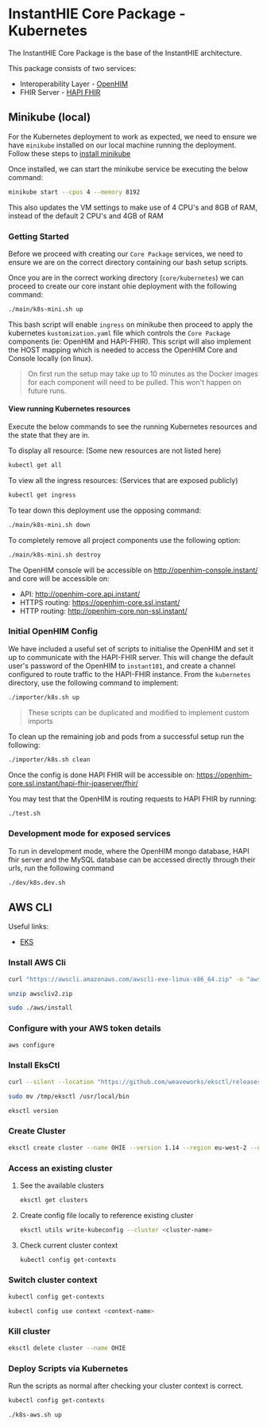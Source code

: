 # InstantHIE Core Package - Kubernetes

The InstantHIE Core Package is the base of the InstantHIE architecture.

This package consists of two services:

- Interoperability Layer - [OpenHIM](http://openhim.org/)
- FHIR Server - [HAPI FHIR](https://hapifhir.io/)

## Minikube (local)

For the Kubernetes deployment to work as expected, we need to ensure we have `minikube` installed on our local machine running the deployment. Follow these steps to [install minikube](https://kubernetes.io/docs/tasks/tools/install-minikube/)

Once installed, we can start the minikube service be executing the below command:

```sh
minikube start --cpus 4 --memory 8192
```

This also updates the VM settings to make use of 4 CPU's and 8GB of RAM, instead of the default 2 CPU's and 4GB of RAM

### Getting Started

Before we proceed with creating our `Core Package` services, we need to ensure we are on the correct directory containing our bash setup scripts.

Once you are in the correct working directory (`core/kubernetes`) we can proceed to create our core instant ohie deployment with the following command:

```bash
./main/k8s-mini.sh up
```

This bash script will enable `ingress` on minikube then proceed to apply the kubernetes `kustomization.yaml` file which controls the `Core Package` components (ie: OpenHIM and HAPI-FHIR). This script will also implement the HOST mapping which is needed to access the OpenHIM Core and Console locally (on linux).

> On first run the setup may take up to 10 minutes as the Docker images for each component will need to be pulled. This won't happen on future runs.

#### View running Kubernetes resources

Execute the below commands to see the running Kubernetes resources and the state that they are in.

To display all resource: (Some new resources are not listed here)

```sh
kubectl get all
```

To view all the ingress resources: (Services that are exposed publicly)

```sh
kubectl get ingress
```

To tear down this deployment use the opposing command:

```bash
./main/k8s-mini.sh down
```

To completely remove all project components use the following option:

```bash
./main/k8s-mini.sh destroy
```

The OpenHIM console will be accessible on <http://openhim-console.instant/> and core will be accessible on:

- API: <http://openhim-core.api.instant/>
- HTTPS routing: <https://openhim-core.ssl.instant/>
- HTTP routing: <http://openhim-core.non-ssl.instant/>

### Initial OpenHIM Config

We have included a useful set of scripts to initialise the OpenHIM and set it up to communicate with the HAPI-FHIR server. This will change the default user's password of the OpenHIM to `instant101`, and create a channel configured to route traffic to the HAPI-FHIR instance. From the `kubernetes` directory, use the following command to implement:

```bash
./importer/k8s.sh up
```

> These scripts can be duplicated and modified to implement custom imports

To clean up the remaining job and pods from a successful setup run the following:

```bash
./importer/k8s.sh clean
```

Once the config is done HAPI FHIR will be accessible on: <https://openhim-core.ssl.instant/hapi-fhir-jpaserver/fhir/>

You may test that the OpenHIM is routing requests to HAPI FHIR by running:

```bash
./test.sh
```

### Development mode for exposed services

To run in development mode, where the OpenHIM mongo database, HAPI fhir server and the MySQL database can be accessed directly through their urls, run the following command

```bash
./dev/k8s.dev.sh
```

## AWS CLI

Useful links:

- [EKS](https://docs.aws.amazon.com/eks/latest/userguide/getting-started-console.html)

### Install AWS Cli

```sh
curl "https://awscli.amazonaws.com/awscli-exe-linux-x86_64.zip" -o "awscliv2.zip"

unzip awscliv2.zip

sudo ./aws/install
```

### Configure with your AWS token details

```sh
aws configure
```

### Install EksCtl

```sh
curl --silent --location "https://github.com/weaveworks/eksctl/releases/download/latest_release/eksctl_$(uname -s)_amd64.tar.gz" | tar xz -C /tmp

sudo mv /tmp/eksctl /usr/local/bin

eksctl version
```

### Create Cluster

```sh
eksctl create cluster --name OHIE --version 1.14 --region eu-west-2 --nodegroup-name ohie-workers --node-type t3.medium --nodes 3 --nodes-min 1 --nodes-max 8 --ssh-access --ssh-public-key ~/.ssh/<rsa>.pub --managed
```

### Access an existing cluster

1. See the available clusters

    ```sh
    eksctl get clusters
    ```

1. Create config file locally to reference existing cluster

    ```sh
    eksctl utils write-kubeconfig --cluster <cluster-name>
    ```

1. Check current cluster context

    ```sh
    kubectl config get-contexts
    ```

### Switch cluster context

```sh
kubectl config get-contexts

kubectl config use context <context-name>
```

### Kill cluster

```sh
eksctl delete cluster --name OHIE
```

### Deploy Scripts via Kubernetes

Run the scripts as normal after checking your cluster context is correct.

```sh
kubectl config get-contexts

./k8s-aws.sh up
```
